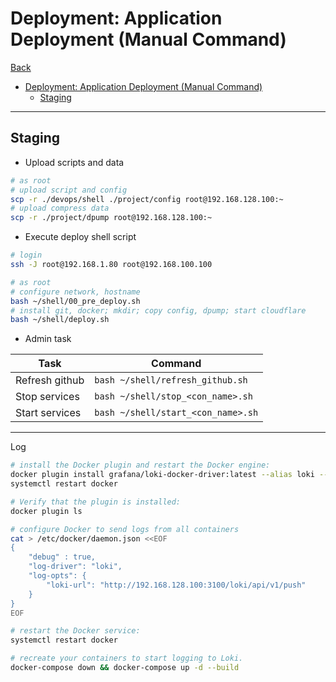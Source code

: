 # Deployment: Application Deployment (Manual Command)

[Back](../../README.md)

- [Deployment: Application Deployment (Manual Command)](#deployment-application-deployment-manual-command)
  - [Staging](#staging)

---

## Staging

- Upload scripts and data

```sh
# as root
# upload script and config
scp -r ./devops/shell ./project/config root@192.168.128.100:~
# upload compress data
scp -r ./project/dpump root@192.168.128.100:~
```

- Execute deploy shell script

```sh
# login
ssh -J root@192.168.1.80 root@192.168.100.100

# as root
# configure network, hostname
bash ~/shell/00_pre_deploy.sh
# install git, docker; mkdir; copy config, dpump; start cloudflare
bash ~/shell/deploy.sh
```

- Admin task

| Task           | Command                            |
| -------------- | ---------------------------------- |
| Refresh github | `bash ~/shell/refresh_github.sh`   |
| Stop services  | `bash ~/shell/stop_<con_name>.sh`  |
| Start services | `bash ~/shell/start_<con_name>.sh` |

---

Log

```sh
# install the Docker plugin and restart the Docker engine:
docker plugin install grafana/loki-docker-driver:latest --alias loki --grant-all-permissions
systemctl restart docker

# Verify that the plugin is installed:
docker plugin ls

# configure Docker to send logs from all containers
cat > /etc/docker/daemon.json <<EOF
{
    "debug" : true,
    "log-driver": "loki",
    "log-opts": {
        "loki-url": "http://192.168.128.100:3100/loki/api/v1/push"
    }
}
EOF

# restart the Docker service:
systemctl restart docker

# recreate your containers to start logging to Loki.
docker-compose down && docker-compose up -d --build
```